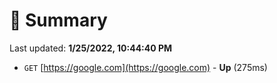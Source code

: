 # 📖 Summary
Last updated: **1/25/2022, 10:44:40 PM**

- `GET` [https://google.com](https://google.com) - **Up** (275ms)
